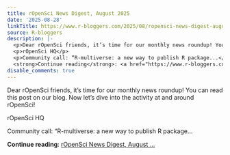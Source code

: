 ```yaml
---
title: rOpenSci News Digest, August 2025
date: '2025-08-28'
linkTitle: https://www.r-bloggers.com/2025/08/ropensci-news-digest-august-2025/
source: R-bloggers
description: |-
  <p>Dear rOpenSci friends, it’s time for our monthly news roundup! You can read this post on our blog. Now let’s dive into the activity at and around rOpenSci!</p>
  <p>rOpenSci HQ</p>
  <p>Community call: “R-multiverse: a new way to publish R package...</p>
  <strong>Continue reading</strong>: <a href="https://www.r-bloggers.com/2025/08/ropensci-news-digest-august-2025/">rOpenSci News Digest, August ...
disable_comments: true
---
```

<p>Dear rOpenSci friends, it’s time for our monthly news roundup! You can read this post on our blog. Now let’s dive into the activity at and around rOpenSci!</p>
<p>rOpenSci HQ</p>
<p>Community call: “R-multiverse: a new way to publish R package...</p>
<strong>Continue reading</strong>: <a href="https://www.r-bloggers.com/2025/08/ropensci-news-digest-august-2025/">rOpenSci News Digest, August ...